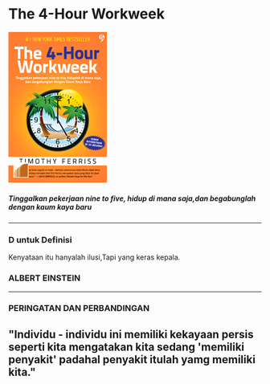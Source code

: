 # The 4-Hour Workweek


                       
![Flux Explained](https://raw.githubusercontent.com/xeyzo/in-60-seconds/master/the-4-hour-workweek.gif)
##### Tinggalkan pekerjaan nine to five, hidup di mana saja,dan begabunglah dengan kaum kaya baru

---
### D untuk Definisi
   Kenyataan itu hanyalah ilusi,Tapi yang keras kepala.   
###   ALBERT EINSTEIN 
---
### PERINGATAN DAN PERBANDINGAN
"Individu - individu ini memiliki kekayaan persis seperti kita mengatakan kita sedang 'memiliki penyakit' padahal
penyakit itulah  yamg memiliki kita."
---
#

